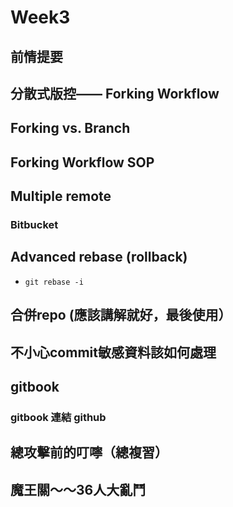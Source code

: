 # Week3

## 前情提要

## 分散式版控—— Forking Workflow

## Forking vs. Branch

## Forking Workflow SOP

## Multiple remote

### Bitbucket

## Advanced rebase (rollback)

- `git rebase -i`

## 合併repo (應該講解就好，最後使用）

## 不小心commit敏感資料該如何處理

## gitbook

### gitbook 連結 github

## 總攻擊前的叮嚀（總複習）

## 魔王關～～36人大亂鬥
